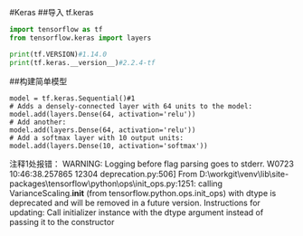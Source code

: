 #Keras
##导入 tf.keras
```python
import tensorflow as tf
from tensorflow.keras import layers

print(tf.VERSION)#1.14.0
print(tf.keras.__version__)#2.2.4-tf
```
##构建简单模型
```
model = tf.keras.Sequential()#1
# Adds a densely-connected layer with 64 units to the model:
model.add(layers.Dense(64, activation='relu'))
# Add another:
model.add(layers.Dense(64, activation='relu'))
# Add a softmax layer with 10 output units:
model.add(layers.Dense(10, activation='softmax'))
```
注释1处报错：
WARNING: Logging before flag parsing goes to stderr.
W0723 10:46:38.257865 12304 deprecation.py:506] From D:\workgit\venv\lib\site-packages\tensorflow\python\ops\init_ops.py:1251: calling VarianceScaling.__init__ (from tensorflow.python.ops.init_ops) with dtype is deprecated and will be removed in a future version.
Instructions for updating:
Call initializer instance with the dtype argument instead of passing it to the constructor